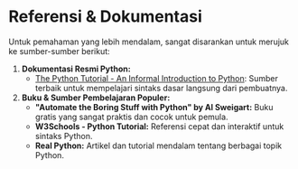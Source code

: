 # **Referensi & Dokumentasi**

Untuk pemahaman yang lebih mendalam, sangat disarankan untuk merujuk ke sumber-sumber berikut:

1.  **Dokumentasi Resmi Python:**
      * [The Python Tutorial - An Informal Introduction to Python](https://docs.python.org/3/tutorial/introduction.html): Sumber terbaik untuk mempelajari sintaks dasar langsung dari pembuatnya.
2.  **Buku & Sumber Pembelajaran Populer:**
      * **"Automate the Boring Stuff with Python" by Al Sweigart:** Buku gratis yang sangat praktis dan cocok untuk pemula.
      * **W3Schools - Python Tutorial:** Referensi cepat dan interaktif untuk sintaks Python.
      * **Real Python:** Artikel dan tutorial mendalam tentang berbagai topik Python.